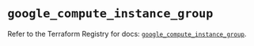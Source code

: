 # `google_compute_instance_group`

Refer to the Terraform Registry for docs: [`google_compute_instance_group`](https://registry.terraform.io/providers/hashicorp/google/5.13.0/docs/resources/compute_instance_group).
